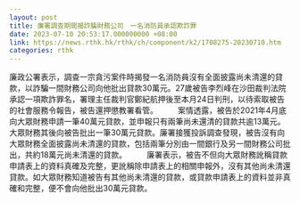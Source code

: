 ```yaml
---
layout: post
title: 廉署調查期間揭詐騙財務公司　一名消防員承認欺詐罪
date: 2023-07-10 20:53:17.000000000 +08:00
link: https://news.rthk.hk/rthk/ch/component/k2/1708275-20230710.htm
categories: rthk
---
```


廉政公署表示，調查一宗貪污案件時揭發一名消防員沒有全面披露尚未清還的貸款，以詐騙一間財務公司向他批出貸款30萬元。27歲被告李烈峰在沙田裁判法院承認一項欺詐罪名，署理主任裁判官鄭紀航押後至本月24日判刑，以待索取被告的社會服務令報告，被告還押懲教署看管。
　　 
案情透露，被告於2021年4月底向大眾財務申請一筆40萬元貸款，並申報只有兩筆尚未還清的貸款共逾13萬元。大眾財務其後向被告批出一筆30萬元貸款。廉署接獲投訴調查發現，被告沒有向大眾財務全面披露尚未清還的貸款，包括兩筆分別由一間銀行及另一間財務公司批出，共約18萬元尚未清還的貸款。
　　 
廉署表示，被告不但向大眾財務訛稱貸款申請表上的資料真確及完整，更訛稱除申請表上的相關申報外，沒有其他尚未清還貸款。如大眾財務知道被告有其他尚未清還的貸款，或貸款申請表上的資料並非真確和完整，便不會向他批出30萬元貸款。
